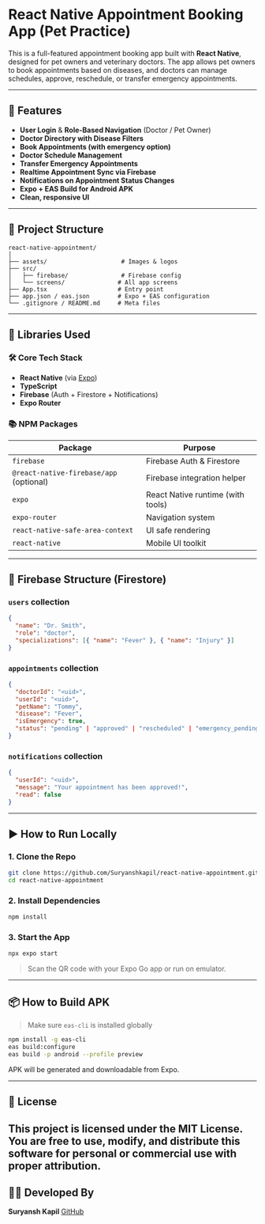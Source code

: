 # React Native Appointment Booking App (Pet Practice)

This is a full-featured appointment booking app built with **React Native**, designed for pet owners and veterinary doctors. The app allows pet owners to book appointments based on diseases, and doctors can manage schedules, approve, reschedule, or transfer emergency appointments.

---

## 🔧 Features

* **User Login** & **Role-Based Navigation** (Doctor / Pet Owner)
* **Doctor Directory with Disease Filters**
* **Book Appointments (with emergency option)**
* **Doctor Schedule Management**
* **Transfer Emergency Appointments**
* **Realtime Appointment Sync via Firebase**
* **Notifications on Appointment Status Changes**
* **Expo + EAS Build for Android APK**
* **Clean, responsive UI**

---

## 📁 Project Structure

```
react-native-appointment/
│
├── assets/                     # Images & logos
├── src/
│   ├── firebase/               # Firebase config
│   └── screens/               # All app screens
├── App.tsx                    # Entry point
├── app.json / eas.json        # Expo + EAS configuration
└── .gitignore / README.md     # Meta files
```

---

## 📆 Libraries Used

### 🛠 Core Tech Stack

* **React Native** (via [Expo](https://expo.dev/))
* **TypeScript**
* **Firebase** (Auth + Firestore + Notifications)
* **Expo Router**

### 📚 NPM Packages

| Package                                 | Purpose                           |
| --------------------------------------- | --------------------------------- |
| `firebase`                              | Firebase Auth & Firestore         |
| `@react-native-firebase/app` (optional) | Firebase integration helper       |
| `expo`                                  | React Native runtime (with tools) |
| `expo-router`                           | Navigation system                 |
| `react-native-safe-area-context`        | UI safe rendering                 |
| `react-native`                          | Mobile UI toolkit                 |

---

## 🔐 Firebase Structure (Firestore)

### `users` collection

```json
{
  "name": "Dr. Smith",
  "role": "doctor",
  "specializations": [{ "name": "Fever" }, { "name": "Injury" }]
}
```

### `appointments` collection

```json
{
  "doctorId": "<uid>",
  "userId": "<uid>",
  "petName": "Tommy",
  "disease": "Fever",
  "isEmergency": true,
  "status": "pending" | "approved" | "rescheduled" | "emergency_pending"
}
```

### `notifications` collection

```json
{
  "userId": "<uid>",
  "message": "Your appointment has been approved!",
  "read": false
}
```

---

## ▶️ How to Run Locally

### 1. Clone the Repo

```bash
git clone https://github.com/Suryanshkapil/react-native-appointment.git
cd react-native-appointment
```

### 2. Install Dependencies

```bash
npm install
```

### 3. Start the App

```bash
npx expo start
```

> Scan the QR code with your Expo Go app or run on emulator.

---

## 📦 How to Build APK

> Make sure `eas-cli` is installed globally

```bash
npm install -g eas-cli
eas build:configure
eas build -p android --profile preview
```

APK will be generated and downloadable from Expo.

---

## 📅 License

This project is licensed under the MIT License.
You are free to use, modify, and distribute this software for personal or commercial use with proper attribution.
---

## 🙇‍♂️ Developed By

**Suryansh Kapil**
[GitHub](https://github.com/Suryanshkapil)
